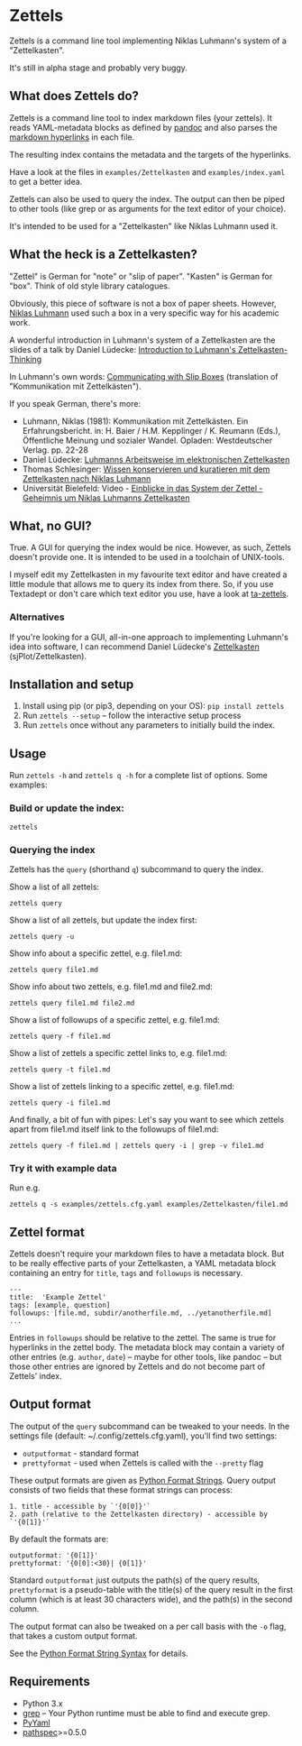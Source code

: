 # Zettels
Zettels is a command line tool implementing Niklas Luhmann's system of a 
"Zettelkasten".

It's still in alpha stage and probably very buggy.

## What does Zettels do?

Zettels is a command line tool to index markdown files (your 
zettels). It reads YAML-metadata blocks as defined by [pandoc](http://pandoc.org/MANUAL.html#extension-yaml_metadata_block) and also
parses the 
[markdown hyperlinks](https://daringfireball.net/projects/markdown/syntax#link)
in each file.
    
The resulting index contains the metadata and the targets of the hyperlinks.

Have a look at the files in `examples/Zettelkasten` and `examples/index.yaml` 
to get a better idea.

Zettels can also be used to query the index. The output can then be piped
to other tools (like grep or as arguments for the text editor of your choice).

It's intended to be used for a "Zettelkasten" like Niklas Luhmann used it.

## What the heck is a Zettelkasten?

"Zettel" is German for "note" or "slip of paper". "Kasten" is German for "box".
Think of old style library catalogues.

Obviously, this piece of software is not a box of paper sheets. However, 
[Niklas Luhmann](https://en.wikipedia.org/wiki/Niklas_Luhmann) used such a
box in a very specific way for his academic work. 

A wonderful introduction in Luhmann's system of a Zettelkasten are the slides
of a talk by Daniel Lüdecke: [Introduction to Luhmann's Zettelkasten-Thinking](https://strengejacke.wordpress.com/2015/10/07/introduction-to-luhmanns-zettelkasten-thinking-and-its-technical-implementation/)

In Luhmann's own words: [Communicating with Slip Boxes](http://luhmann.surge.sh/communicating-with-slip-boxes) (translation of 
"Kommunikation mit Zettelkästen").

If you speak German, there's more:

- Luhmann, Niklas (1981): Kommunikation mit Zettelkästen. Ein Erfahrungsbericht. 
in: H. Baier / H.M. Kepplinger / K. Reumann (Eds.), Öffentliche Meinung und sozialer
Wandel. Opladen: Westdeutscher Verlag. pp. 22-28
- Daniel Lüdecke: [Luhmanns Arbeitsweise im elektronischen Zettelkasten](https://strengejacke.wordpress.com/2015/09/08/luhmanns-arbeitsweise-im-elektronischen-zettelkasten/)
- Thomas Schlesinger: [Wissen konservieren und kuratieren mit dem Zettelkasten nach Niklas Luhmann](http://www.schlesisblog.de/2016/09/wissen-konservieren-und-kuratieren-mit.html)
- Universität Bielefeld: Video - [Einblicke in das System der Zettel - Geheimnis um Niklas Luhmanns Zettelkasten](https://youtu.be/4veq2i3teVk)

## What, no GUI?

True. A GUI for querying the index would be nice. However, as such, Zettels
doesn't provide one. It is intended to be used in a toolchain of UNIX-tools.

I myself edit my Zettelkasten in my favourite text editor and have created 
a little module that allows me to query its index from there. So, if you use
Textadept or don't care which text editor you use, have a look at 
[ta-zettels](https://github.com/sthesing/ta-zettels).

### Alternatives

If you're looking for a GUI, all-in-one approach to implementing Luhmann's idea
into software, I can recommend Daniel Lüdecke's [Zettelkasten](http://zettelkasten.danielluedecke.de/) (sjPlot/Zettelkasten).

## Installation and setup

1. Install using pip (or pip3, depending on your OS): `pip install zettels`
2. Run `zettels --setup` – follow the interactive setup process
3. Run `zettels` once without any parameters to initially build the index.

## Usage

Run `zettels -h` and `zettels q -h` for a complete list of options. Some 
examples:

### Build or update the index:
```
zettels
```

### Querying the index

Zettels has the `query` (shorthand `q`) subcommand to query the index.

Show a list of all zettels:
```
zettels query
```
Show a list of all zettels, but update the index first:
```
zettels query -u
```
Show info about a specific zettel, e.g. file1.md:
```
zettels query file1.md
```
Show info about two zettels, e.g. file1.md and file2.md:
```
zettels query file1.md file2.md
```
Show a list of followups of a specific zettel, e.g. file1.md:
```
zettels query -f file1.md
```
Show a list of zettels a specific zettel links to, e.g. file1.md:
```
zettels query -t file1.md
```
Show a list of zettels linking to a specific zettel, e.g. file1.md:
```
zettels query -i file1.md
```
And finally, a bit of fun with pipes:
Let's say you want to see which zettels apart from file1.md 
itself link to the followups of file1.md:
```
zettels query -f file1.md | zettels query -i | grep -v file1.md
```

### Try it with example data
Run e.g.
```
zettels q -s examples/zettels.cfg.yaml examples/Zettelkasten/file1.md
```

## Zettel format

Zettels doesn't require your markdown files to have a metadata block. But to 
be really effective parts of your Zettelkasten, a YAML metadata block 
containing an entry for `title`, `tags` and `followups` is necessary.

```{.yaml}
---
title:  'Example Zettel'
tags: [example, question]
followups: [file.md, subdir/anotherfile.md, ../yetanotherfile.md]
...
```

Entries in `followups` should be relative to the zettel. The same is true for
hyperlinks in the zettel body.
The metadata block may contain a variety of other entries (e.g. `author`, 
`date`) – maybe for other tools, like pandoc – but those other entries are 
ignored by Zettels and do not become part of Zettels' index.

## Output format

The output of the `query` subcommand can be tweaked to your needs. In the 
settings file (default: ~/.config/zettels.cfg.yaml), you'll find two settings:

- `outputformat` - standard format
- `prettyformat` - used when Zettels is called with the `--pretty` flag

These output formats are given as 
[Python Format Strings](https://docs.python.org/3.6/library/string.html#format-string-syntax).
Query output consists of two fields that these format strings can process:

    1. title - accessible by `'{0[0]}'`
    2. path (relative to the Zettelkasten directory) - accessible by `'{0[1]}'`

By default the formats are:
```
outputformat: '{0[1]}'
prettyformat: '{0[0]:<30}| {0[1]}'
```

Standard `outputformat` just outputs the path(s) of the query results, 
`prettyformat` is a pseudo-table with the title(s) of the query result in 
the first column (which is at least 30 characters wide), and the path(s) in 
the second column.

The output format can also be tweaked on a per call basis with the `-o` flag,
that takes a custom output format.

See the 
[Python Format String Syntax](https://docs.python.org/3.6/library/string.html#format-string-syntax) 
for details.

## Requirements

- Python 3.x
- [grep](https://www.gnu.org/software/grep/) – Your Python runtime must be
able to find and execute grep.
- [PyYaml](http://pyyaml.org/)
- [pathspec](https://pypi.python.org/pypi/pathspec)>=0.5.0
